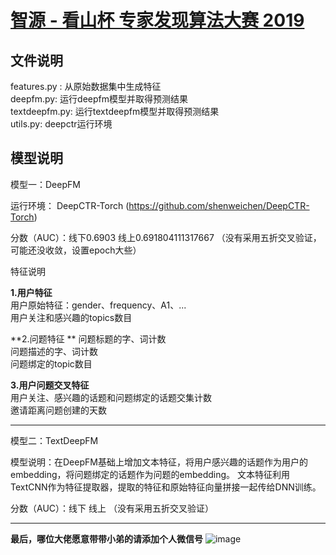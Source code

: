 # [智源 - 看山杯 专家发现算法大赛 2019 ](https://www.biendata.com/competition/zhihu2019/)

## 文件说明

features.py : 从原始数据集中生成特征   
deepfm.py: 运行deepfm模型并取得预测结果  
textdeepfm.py: 运行textdeepfm模型并取得预测结果  
utils.py: deepctr运行环境

## 模型说明

 
模型一：DeepFM

运行环境： DeepCTR-Torch (https://github.com/shenweichen/DeepCTR-Torch)

分数（AUC）：线下0.6903   线上0.691804111317667 （没有采用五折交叉验证，可能还没收敛，设置epoch大些）

特征说明
 
**1.用户特征**  
用户原始特征：gender、frequency、A1、...  
用户关注和感兴趣的topics数目

**2.问题特征 ** 
问题标题的字、词计数   
问题描述的字、词计数   
问题绑定的topic数目

**3.用户问题交叉特征**  
用户关注、感兴趣的话题和问题绑定的话题交集计数   
邀请距离问题创建的天数


---




模型二：TextDeepFM

模型说明：在DeepFM基础上增加文本特征，将用户感兴趣的话题作为用户的embedding，将问题绑定的话题作为问题的embedding。
文本特征利用TextCNN作为特征提取器，提取的特征和原始特征向量拼接一起传给DNN训练。

分数（AUC）：线下  线上  （没有采用五折交叉验证）



---


**最后，哪位大佬愿意带带小弟的请添加个人微信号**
![image](https://img-blog.csdnimg.cn/20191016100122904.jpg?x-oss-process=image/watermark,type_ZmFuZ3poZW5naGVpdGk,shadow_10,text_aHR0cHM6Ly9ibG9nLmNzZG4ubmV0L3FxXzMwMzc0NTQ5,size_16,color_FFFFFF,t_70)

